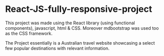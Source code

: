 # React-JS-fully-responsive-project

This project was made using the React library (using functional components), javascript, html & CSS. Moreover mdbootstrap was used too as the CSS framework.

The Project essentially is a Australian travel website showcasing a select few popular destinations with relevant information.
